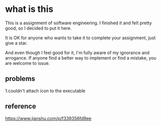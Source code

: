 # what is this
This is a assignment of software engineering. I finished it and felt pretty good, so I decided to put it here.

It is OK for anyone who wants to take it to complete your assignment, just give a star.

And even though I feel good for it, I'm fully aware of my ignorance and arrogance. If anyone find a better way to implement or find a mistake, you are welcome to issue.

## problems
1.couldn't attach icon to the executable

## reference
https://www.jianshu.com/p/f339356fd9ee